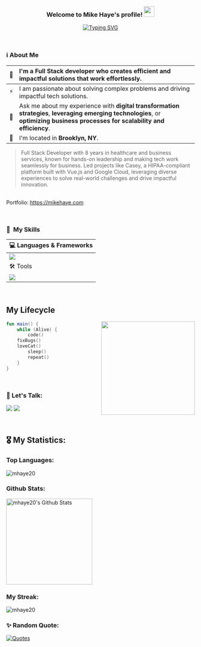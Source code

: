 <h3 align="center">
Welcome to Mike Haye's profile!
  <img src="https://media.giphy.com/media/hvRJCLFzcasrR4ia7z/giphy.gif" width="28">
</h3>

<p align="center">
  <a href="https://git.io/typing-svg">
  <img src="https://readme-typing-svg.demolab.com?font=Arial&size=22&duration=3000&pause=1000&center=true&vCenter=true&random=false&width=500&height=45&lines=Full+Stack+Developer+Using+Vue+%26+React.;Scalable+Applications.;Cloud+Technologies+%7C+AI/ML+%7C+DevOps" alt="Typing SVG" />
</a>

</p>


<br>


### ℹ️ About Me
| 🏢 | I'm a **Full Stack developer** who creates **efficient** and **impactful** solutions that work effortlessly. |
| :--- | :--- |
| ⚡ | I am passionate about solving complex problems and driving impactful tech solutions. |
| 💬 | Ask me about my experience with **digital transformation strategies**, **leveraging emerging technologies**, or **optimizing business processes for scalability and efficiency**. |
| 📍 | I'm located in **Brooklyn, NY**. |


> Full Stack Developer with 8 years in healthcare and business services, known for hands-on leadership and making tech work seamlessly for business. Led projects like Casey, a HIPAA-compliant platform built with Vue.js and Google Cloud, leveraging diverse experiences to solve real-world challenges and drive impactful innovation.

<br>Portfolio: https://mikehaye.com


<br>


### 🎯 &nbsp;My Skills
| 💻 Languages & Frameworks |
| :--- |
| <img src="https://skillicons.dev/icons?i=typescript,javascript,vuejs,react,nodejs,css,html,postgresql,prisma,tailwindcss,supabase,googleappsscript" />|
| 🛠️ Tools |
| <img src="https://skillicons.dev/icons?i=git,github,npm,firebase,googlecloud,vscode,webpack,docker,redis,vercel" />|


<br>


## My Lifecycle
<img src="https://www.codedex.io/images/codedex-bot-logo-compressed.gif" width="250" height="250" align="right"/>

```kotlin
fun main() {
    while (Alive) {
        code()
	fixBugs()
	loveCat()
        sleep()
        repeat()
    }
}

```


<br>


### 📩 Let's Talk:
<a href="https://www.linkedin.com/in/michael-haye" target="_blank"><img src="https://img.shields.io/badge/-LinkedIn-0077B5?style=for-the-badge&logo=Linkedin"/></a>
<a href="mailto:karim@kotect.com" target="_blank"><img src="https://img.shields.io/badge/-connect@mikehaye.com-0077B5?style=for-the-badge&logo=Gmail"/></a>


<br>


## 🎖️ My Statistics:
 <h3>Top Languages:</h3>
<img src="https://github-stats-two-lac.vercel.app/api/top-langs?username=mhaye20&langs_count=6&show_icons=true&locale=en&theme=transparent&layout=donut" alt="mhaye20" />

 <h3>Github Stats:</h3>
<a href="https://github.com/anuraghazra/github-readme-stats">
<img alt="mhaye20's Github Stats" src="https://github-stats-two-lac.vercel.app/api?username=mhaye20&show_icons=true&rank_icon=github&count_private=true&locale=en&theme=transparent&layout=compact" height="230px"/>
</a>
<br>
 <h3>My Streak:</h3>
<img src="https://github-readme-streak-stats.herokuapp.com/?user=mhaye20&theme=transparent" alt="mhaye20" />


<br>


### ✨ Random Quote:
<a href="https://github.com/piyushsuthar/github-readme-quotes">
    <img alt="Quotes" src="https://quotes-github-readme.vercel.app/api?type=horizontal&theme=dark&animation=grow_out_in&quoteCategory=programming?border=true">
</a>
